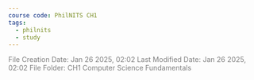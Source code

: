 ```yaml
---
course code: PhilNITS CH1
tags:
  - philnits
  - study
---
```

<font color="#7f7f7f">File Creation Date: Jan 26 2025, 02:02</font>
<font color="#7f7f7f">Last Modified Date: Jan 26 2025, 02:02</font>
<font color="#7f7f7f">File Folder: CH1 Computer Science Fundamentals</font>